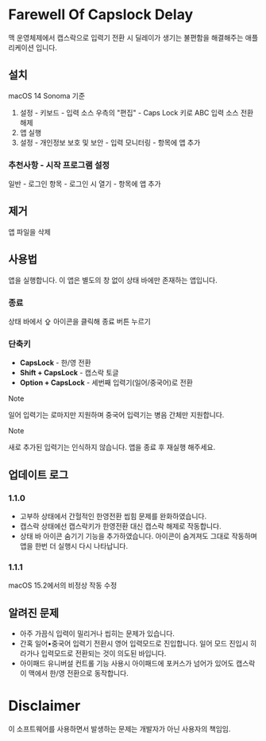 # Farewell Of Capslock Delay
맥 운영체제에서 캡스락으로 입력기 전환 시 딜레이가 생기는 불편함을 해결해주는 애플리케이션 입니다.

## 설치
macOS 14 Sonoma 기준
1. 설정 - 키보드 - 입력 소스 우측의 "편집" - Caps Lock 키로 ABC 입력 소스 전환 해제
2. 앱 실행
3. 설정 - 개인정보 보호 및 보안 - 입력 모니터링 - 항목에 앱 추가

### 추천사항 - 시작 프로그램 설정
일반 - 로그인 항목 - 로그인 시 열기 - 항목에 앱 추가

## 제거
앱 파일을 삭제

## 사용법
앱을 실행합니다. 이 앱은 별도의 창 없이 상태 바에만 존재하는 앱입니다.
### 종료
상태 바에서 ⇪ 아이콘을 클릭해 종료 버튼 누르기
### 단축키
* **CapsLock** - 한/영 전환
* **Shift + CapsLock** - 캡스락 토글
* **Option + CapsLock** - 세번째 입력기(일어/중국어)로 전환

> [!Note]
> 일어 입력기는 로마지만 지원하며 중국어 입력기는 병음 간체만 지원합니다.

> [!Note]
> 새로 추가된 입력기는 인식하지 않습니다. 앱을 종료 후 재실행 해주세요.

## 업데이트 로그
### 1.1.0
* 고부하 상태에서 간헐적인 한영전환 씹힘 문제를 완화하였습니다.
* 캡스락 상태에선 캡스락키가 한영전환 대신 캡스락 해제로 작동합니다.
* 상태 바 아이콘 숨기기 기능을 추가하였습니다. 아이콘이 숨겨져도 그대로 작동하며 앱을 한번 더 실행시 다시 나타납니다.

### 1.1.1
macOS 15.2에서의 비정상 작동 수정

## 알려진 문제
* 아주 가끔식 입력이 밀리거나 씹히는 문제가 있습니다.
* 간혹 일어•중국어 입력기 전환시 영어 입력모드로 진입합니다. 일어 모드 진입시 히라가나 입력모드로 전환되는 것이 의도된 바입니다.
* 아이패드 유니버설 컨트롤 기능 사용시 아이패드에 포커스가 넘어가 있어도 캡스락이 맥에서 한/영 전환으로 동작합니다.

# Disclaimer
이 소프트웨어를 사용하면서 발생하는 문제는 개발자가 아닌 사용자의 책임임.
